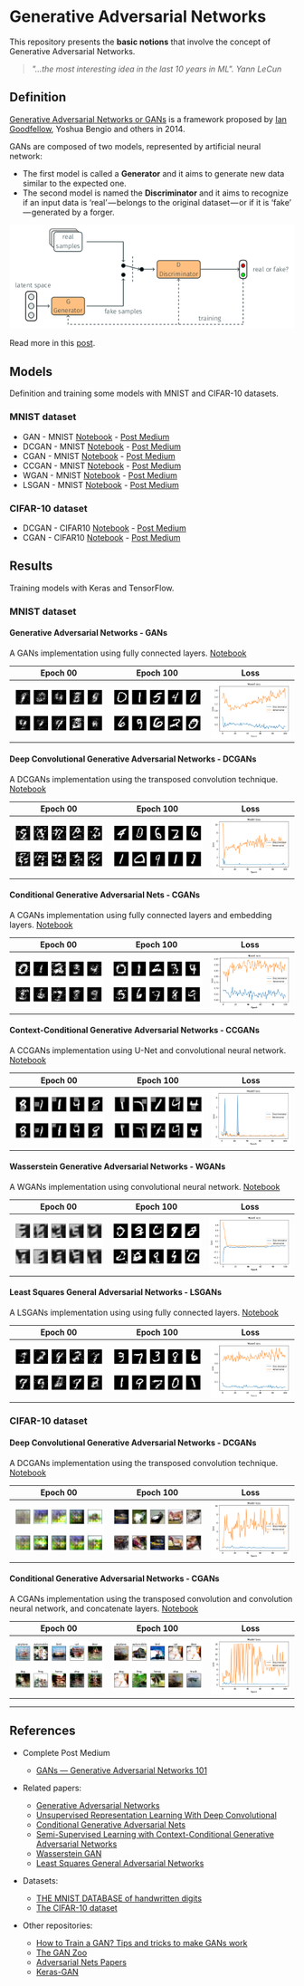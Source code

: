 # Generative Adversarial Networks

This repository presents the **basic notions** that involve the concept of Generative Adversarial Networks.

> *"...the most interesting idea in the last 10 years in ML". Yann LeCun*

## Definition

[Generative Adversarial Networks or GANs](https://arxiv.org/abs/1406.2661) is a framework proposed by [Ian Goodfellow](http://www.iangoodfellow.com/), Yoshua Bengio and others in 2014.

GANs are composed of two models, represented by artificial neural network:
* The first model is called a **Generator** and it aims to generate new data similar to the expected one.
* The second model is named the **Discriminator** and it aims to recognize if an input data is ‘real’ — belongs to the original dataset — or if it is ‘fake’ — generated by a forger.

<p align="center">
    <img src="img/gans_arq.png" width="600"\>
</p>

Read more in this [post](https://medium.com/@mafda_/gans-a-brief-overview-part-1-adc3e2705751).

## Models

Definition and training some models with MNIST and CIFAR-10 datasets.

### MNIST dataset

* GAN - MNIST [Notebook](https://github.com/mafda/generative_adversarial_networks_101/blob/master/src/mnist/01_GAN_MNIST.ipynb) - [Post Medium](https://medium.com/@mafda_/gans-generative-adversarial-network-with-mnist-part-db8b9c061de0)
* DCGAN - MNIST [Notebook](https://github.com/mafda/generative_adversarial_networks_101/blob/master/src/mnist/02_DCGAN_MNIST.ipynb) - [Post Medium](https://medium.com/@mafda_/gans-deep-convolutional-gans-with-mnist-part-3-8bad9a96ff65)
* CGAN - MNIST [Notebook](https://github.com/mafda/generative_adversarial_networks_101/blob/master/src/mnist/03_CGAN_MNIST.ipynb) - [Post Medium](https://medium.com/@mafda_/gans-conditional-gans-with-mnist-part-4-7f816d274d8c)
* CCGAN - MNIST [Notebook](https://github.com/mafda/generative_adversarial_networks_101/blob/master/src/mnist/04_CCGAN_MNIST.ipynb) - [Post Medium](https://medium.com/@mafda_/gans-context-conditional-gans-with-mnist-part-5-a8d56a243377)
* WGAN - MNIST [Notebook](https://github.com/mafda/generative_adversarial_networks_101/blob/master/src/mnist/05_WGAN_MNIST.ipynb) - [Post Medium](https://medium.com/@mafda_/gans-wasserstein-gan-with-mnist-part-6-7f796a0cea47)
* LSGAN - MNIST [Notebook](https://github.com/mafda/generative_adversarial_networks_101/blob/master/src/mnist/06_LSGAN_MNIST.ipynb) - [Post Medium](https://medium.com/@mafda_/gans-least-squares-gans-with-mnist-part-7-e6cf2fff503c)

### CIFAR-10 dataset

* DCGAN - CIFAR10 [Notebook](https://github.com/mafda/generative_adversarial_networks_101/blob/master/src/cifar10/02_DCGAN_CIFAR10.ipynb) - [Post Medium](https://medium.com/@mafda_/gans-deep-convolutional-gans-with-cifar10-part-8-be881a77e55b)
* CGAN - CIFAR10 [Notebook](https://github.com/mafda/generative_adversarial_networks_101/blob/master/src/cifar10/03_CGAN_CIFAR10.ipynb) - [Post Medium](https://medium.com/@mafda_/gans-conditional-gans-with-cifar10-part-9-8e47373e33b8)


## Results

Training models with Keras and TensorFlow.

### MNIST dataset

#### Generative Adversarial Networks - GANs
A GANs implementation using fully connected layers. [Notebook](https://github.com/mafda/generative_adversarial_networks_101/blob/master/src/mnist/01_GAN_MNIST.ipynb)

| Epoch 00                          | Epoch 100                          | Loss                                |
| --------------------------------- | ---------------------------------- | ----------------------------------- |
| ![GAN with MNIST](img/00_gan.png) | ![GAN with MNIST](img/100_gan.png) | ![GAN with MNIST](img/loss_gan.png) |

#### Deep Convolutional Generative Adversarial Networks - DCGANs
A DCGANs implementation using the transposed convolution technique. [Notebook](https://github.com/mafda/generative_adversarial_networks_101/blob/master/src/mnist/02_DCGAN_MNIST.ipynb)

| Epoch 00                            | Epoch 100                            | Loss                                  |
| ----------------------------------- | ------------------------------------ | ------------------------------------- |
| ![GAN with MNIST](img/00_dcgan.png) | ![GAN with MNIST](img/100_dcgan.png) | ![GAN with MNIST](img/loss_dcgan.png) |

#### Conditional Generative Adversarial Nets - CGANs
A CGANs implementation using fully connected layers and embedding layers. [Notebook](https://github.com/mafda/generative_adversarial_networks_101/blob/master/src/mnist/03_CGAN_MNIST.ipynb)

| Epoch 00                            | Epoch 100                            | Loss                                  |
| ----------------------------------- | ------------------------------------ | ------------------------------------- |
| ![CGAN with MNIST](img/00_cgan.png) | ![CGAN with MNIST](img/100_cgan.png) | ![CGAN with MNIST](img/loss_cgan.png) |

#### Context-Conditional Generative Adversarial Networks - CCGANs
A CCGANs implementation using U-Net and convolutional neural network. [Notebook](https://github.com/mafda/generative_adversarial_networks_101/blob/master/src/mnist/04_CCGAN_MNIST.ipynb)

| Epoch 00                             | Epoch 100                             | Loss                                   |
| ------------------------------------ | ------------------------------------- | -------------------------------------- |
| ![CGAN with MNIST](img/00_ccgan.png) | ![CGAN with MNIST](img/100_ccgan.png) | ![CGAN with MNIST](img/loss_ccgan.png) |

#### Wasserstein Generative Adversarial Networks - WGANs
A WGANs implementation using convolutional neural network. [Notebook](https://github.com/mafda/generative_adversarial_networks_101/blob/master/src/mnist/05_WGAN_MNIST.ipynb)

| Epoch 00                            | Epoch 100                            | Loss                                  |
| ----------------------------------- | ------------------------------------ | ------------------------------------- |
| ![WGAN with MNIST](img/00_wgan.png) | ![WGAN with MNIST](img/100_wgan.png) | ![WGAN with MNIST](img/loss_wgan.png) |

#### Least Squares General Adversarial Networks - LSGANs
A LSGANs implementation using using fully connected layers. [Notebook](https://github.com/mafda/generative_adversarial_networks_101/blob/master/src/mnist/06_LSGAN_MNIST.ipynb)

| Epoch 00                                    | Epoch 100                                    | Loss                                          |
| ------------------------------------------- | -------------------------------------------- | --------------------------------------------- |
| ![LSGAN with MNIST](img/00_lsgan_mnist.png) | ![LSGAN with MNIST](img/100_lsgan_mnist.png) | ![LSGAN with MNIST](img/loss_lsgan_mnist.png) |



### CIFAR-10 dataset

#### Deep Convolutional Generative Adversarial Networks - DCGANs
A DCGANs implementation using the transposed convolution technique. [Notebook](https://github.com/mafda/generative_adversarial_networks_101/blob/master/src/cifar10/02_DCGAN_CIFAR10.ipynb)

| Epoch 00                                       | Epoch 100                                       | Loss                                             |
| ---------------------------------------------- | ----------------------------------------------- | ------------------------------------------------ |
| ![DCGAN with CIFAR-10](img/00_dcgan_cifar.png) | ![DCGAN with CIFAR-10](img/100_dcgan_cifar.png) | ![DCGAN with CIFAR-10](img/loss_dcgan_cifar.png) |

#### Conditional Generative Adversarial Networks - CGANs
A CGANs implementation using the transposed convolution and convolution neural network, and concatenate layers. [Notebook](https://github.com/mafda/generative_adversarial_networks_101/blob/master/src/cifar10/03_CGAN_CIFAR10.ipynb)

| Epoch 00                                     | Epoch 100                                     | Loss                                           |
| -------------------------------------------- | --------------------------------------------- | ---------------------------------------------- |
| ![CGAN with CIFAR-10](img/00_cgan_cifar.png) | ![CGAN with CIFAR-10](img/100_cgan_cifar.png) | ![CGAN with CIFAR-10](img/loss_cgan_cifar.png) |

---

## References

* Complete Post Medium
  * [GANs — Generative Adversarial Networks 101](https://medium.com/@mafda_/gans-generative-adversarial-networks-101-8bf8e304585c)

* Related papers:
    * [Generative Adversarial Networks](https://arxiv.org/abs/1406.2661)
    * [Unsupervised Representation Learning With Deep Convolutional](https://arxiv.org/pdf/1511.06434.pdf)
    * [Conditional Generative Adversarial Nets](https://arxiv.org/pdf/1411.1784.pdf)
    * [Semi-Supervised Learning with Context-Conditional Generative Adversarial Networks](https://arxiv.org/pdf/1611.06430.pdf)
    * [Wasserstein GAN](https://arxiv.org/pdf/1701.07875.pdf)
    * [Least Squares General Adversarial Networks](https://arxiv.org/pdf/1611.04076.pdf)

* Datasets:
    * [THE MNIST DATABASE of handwritten digits](http://yann.lecun.com/exdb/mnist/)
    * [The CIFAR-10 dataset](https://www.cs.toronto.edu/%7Ekriz/cifar.html)

* Other repositories:
    * [How to Train a GAN? Tips and tricks to make GANs work](https://github.com/soumith/ganhacks)
    * [The GAN Zoo](https://github.com/hindupuravinash/the-gan-zoo)
    * [Adversarial Nets Papers](https://github.com/zhangqianhui/AdversarialNetsPapers)
    * [Keras-GAN](https://github.com/eriklindernoren/Keras-GAN)

